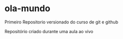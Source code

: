 # ola-mundo
 Primeiro Repositorio versionado do curso de git e github

Repositório criado durante uma aula ao vivo
